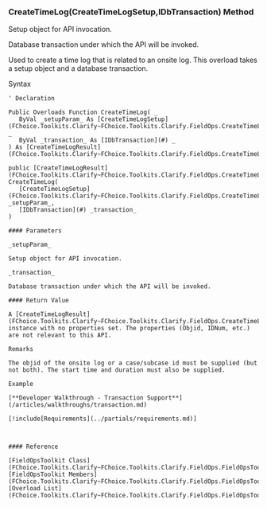 ﻿### CreateTimeLog(CreateTimeLogSetup,IDbTransaction) Method

Setup object for API invocation.

Database transaction under which the API will be invoked.

Used to create a time log that is related to an onsite log. This overload takes a setup object and a database transaction.

Syntax

```vbnet
' Declaration

Public Overloads Function CreateTimeLog( _
   ByVal _setupParam_ As [CreateTimeLogSetup](FChoice.Toolkits.Clarify~FChoice.Toolkits.Clarify.FieldOps.CreateTimeLogSetup.md), _
   ByVal _transaction_ As [IDbTransaction](#) _
) As [CreateTimeLogResult](FChoice.Toolkits.Clarify~FChoice.Toolkits.Clarify.FieldOps.CreateTimeLogResult.md)

public [CreateTimeLogResult](FChoice.Toolkits.Clarify~FChoice.Toolkits.Clarify.FieldOps.CreateTimeLogResult.md) CreateTimeLog( 
   [CreateTimeLogSetup](FChoice.Toolkits.Clarify~FChoice.Toolkits.Clarify.FieldOps.CreateTimeLogSetup.md) _setupParam_,
   [IDbTransaction](#) _transaction_
)

#### Parameters

_setupParam_

Setup object for API invocation.

_transaction_

Database transaction under which the API will be invoked.

#### Return Value

A [CreateTimeLogResult](FChoice.Toolkits.Clarify~FChoice.Toolkits.Clarify.FieldOps.CreateTimeLogResult.md) instance with no properties set. The properties (Objid, IDNum, etc.) are not relevant to this API.

Remarks

The objid of the onsite log or a case/subcase id must be supplied (but not both). The start time and duration must also be supplied.

Example

[**Developer Walkthrough - Transaction Support**](/articles/walkthroughs/transaction.md)

[!include[Requirements](../partials/requirements.md)]



#### Reference

[FieldOpsToolkit Class](FChoice.Toolkits.Clarify~FChoice.Toolkits.Clarify.FieldOps.FieldOpsToolkit.md)  
[FieldOpsToolkit Members](FChoice.Toolkits.Clarify~FChoice.Toolkits.Clarify.FieldOps.FieldOpsToolkit_members.md)  
[Overload List](FChoice.Toolkits.Clarify~FChoice.Toolkits.Clarify.FieldOps.FieldOpsToolkit~CreateTimeLog.md)